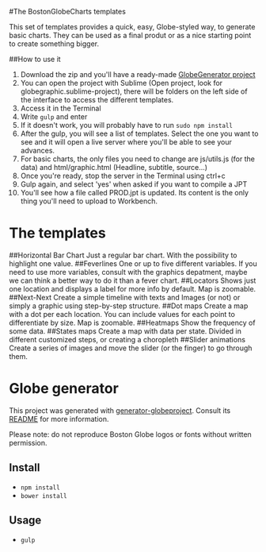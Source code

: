 #The BostonGlobeCharts templates

This set of templates provides a quick, easy, Globe-styled way, to generate basic charts. They can be used as a final produt or as a nice starting point to create something bigger.

##How to use it

1. Download the zip and you'll have a ready-made <a href="https://github.com/BostonGlobe/generator-globeproject">GlobeGenerator project</a>
2. You can open the project with Sublime (Open project, look for globegraphic.sublime-project), there will be folders on the left side of the interface to access the different templates.
3. Access it in the Terminal
4. Write `gulp` and enter
5. If it doesn't work, you will probably have to run `sudo npm install`
6. After the gulp, you will see a list of templates. Select the one you want to see and it will open a live server where you'll be able to see your advances.
7. For basic charts, the only files you need to change are js/utils.js (for the data) and html/graphic.html (Headline, subtitle, source...)
8. Once you're ready, stop the server in the Terminal using ctrl+c
9. Gulp again, and select 'yes' when asked if you want to compile a JPT
10. You'll see how a file called PROD.jpt is updated. Its content is the only thing you'll need to upload to Workbench.

# The templates

##Horizontal Bar Chart
Just a regular bar chart. With the  possibility to highlight one value.
##Feverlines
One or up to five different variables. If you need to use more variables, consult with the graphics depatment, maybe we can think a better way to do it than a fever chart.
##Locators
Shows just one location and displays a label for more info by default. Map is zoomable.
##Next-Next
Create a simple timeline with texts and  Images (or not) or simply a graphic using step-by-step structure.
##Dot maps
Create a map with a dot per each location. You can include values for each point to differentiate by size. Map is zoomable.
##Heatmaps
Show the frequency of some data.
##States maps
Create a map with data per state. Divided in different customized steps, or creating a choropleth
##Slider animations
Create a series of images and move the slider (or the finger) to go through them.

# Globe generator

This project was generated with [generator-globeproject](https://github.com/BostonGlobe/generator-globeproject). Consult its [README](https://github.com/BostonGlobe/generator-globeproject) for more information.

Please note: do not reproduce Boston Globe logos or fonts without written permission.

## Install

- `npm install`
- `bower install`

## Usage

- `gulp`
